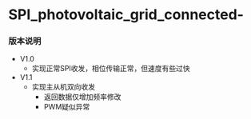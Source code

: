 # SPI_photovoltaic_grid_connected-
### 版本说明
- V1.0
  - 实现正常SPI收发，相位传输正常，但速度有些过快
- V1.1
  - 实现主从机双向收发
    - 返回数据仅增加频率修改
    - PWM疑似异常
